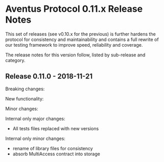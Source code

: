 # Aventus Protocol 0.11.x Release Notes

This set of releases (see v0.10.x for the previous) is further hardens the protocol for consistency and maintainability and
contains a full rewrite of our testing framework to improve speed, reliability and coverage.

The release notes for this version follow, listed by sub-release and category.

## Release 0.11.0 - 2018-11-21

Breaking changes:

New functionality:

Minor changes:

Internal only major changes:
- All tests files replaced with new versions

Internal only minor changes:
- rename of library files for consistency
- absorb MultiAccess contract into storage